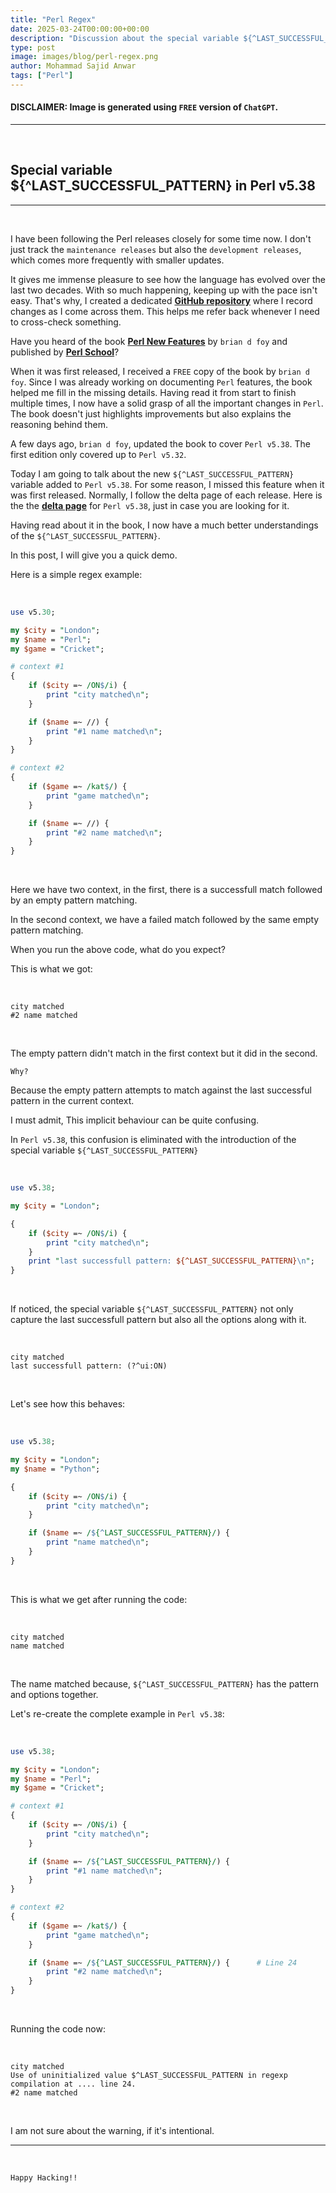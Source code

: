 ```yaml
---
title: "Perl Regex"
date: 2025-03-24T00:00:00+00:00
description: "Discussion about the special variable ${^LAST_SUCCESSFUL_PATTERN} in Perl v5.38."
type: post
image: images/blog/perl-regex.png
author: Mohammad Sajid Anwar
tags: ["Perl"]
---
```


#### **DISCLAIMER:** Image is generated using `FREE` version of `ChatGPT`.
***

<br>

## Special variable ${^LAST_SUCCESSFUL_PATTERN} in Perl v5.38
***

<br>

I have been following the Perl releases closely for some time now. I don't just track the `maintenance releases` but also the `development releases`, which comes more frequently with smaller updates.

It gives me immense pleasure to see how the language has evolved over the last two decades. With so much happening, keeping up with the pace isn't easy. That's why, I created a dedicated [**GitHub repository**](https://github.com/manwar/perl-cool-snippets) where I record changes as I come across them. This helps me refer back whenever I need to cross-check something.

Have you heard of the book [**Perl New Features**](https://leanpub.com/perl_new_features) by `brian d foy` and published by [**Perl School**](https://perlschool.com)?

When it was first released, I received a `FREE` copy of the book by `brian d foy`. Since I was already working on documenting `Perl` features, the book helped me fill in the missing details. Having read it from start to finish multiple times, I now have a solid grasp of all the important changes in `Perl`. The book doesn't just highlights improvements but also explains the reasoning behind them.

A few days ago, `brian d foy`, updated the book to cover `Perl v5.38`. The first edition only covered up to `Perl v5.32`.

Today I am going to talk about the new `${^LAST_SUCCESSFUL_PATTERN}` variable added to `Perl v5.38`. For some reason, I missed this feature when it was first released. Normally, I follow the delta page of each release. Here is the the [**delta page**](https://perldoc.perl.org/perl5380delta) for `Perl v5.38`, just in case you are looking for it.

Having read about it in the book, I now have a much better understandings of the `${^LAST_SUCCESSFUL_PATTERN}`.

In this post, I will give you a quick demo.

Here is a simple regex example:

<br>

```perl
use v5.30;

my $city = "London";
my $name = "Perl";
my $game = "Cricket";

# context #1
{
    if ($city =~ /ON$/i) {
        print "city matched\n";
    }

    if ($name =~ //) {
        print "#1 name matched\n";
    }
}

# context #2
{
    if ($game =~ /kat$/) {
        print "game matched\n";
    }

    if ($name =~ //) {
        print "#2 name matched\n";
    }
}
```

<br>

Here we have two context, in the first, there is a successfull match followed by an empty pattern matching.

In the second context, we have a failed match followed by the same empty pattern matching.

When you run the above code, what do you expect?

This is what we got:

<br>

    city matched
    #2 name matched

<br>

The empty pattern didn't match in the first context but it did in the second.

`Why?`

Because the empty pattern attempts to match against the last successful pattern in the current context.

I must admit, This implicit behaviour can be quite confusing.

In `Perl v5.38`, this confusion is eliminated with the introduction of the special variable `${^LAST_SUCCESSFUL_PATTERN}`

<br>

```perl
use v5.38;

my $city = "London";

{
    if ($city =~ /ON$/i) {
        print "city matched\n";
    }
    print "last successfull pattern: ${^LAST_SUCCESSFUL_PATTERN}\n";
}
```

<br>

If noticed, the special variable `${^LAST_SUCCESSFUL_PATTERN}` not only capture the last successfull pattern but also all the options along with it.

<br>

    city matched
    last successfull pattern: (?^ui:ON)

<br>

Let's see how this behaves:

<br>

```perl
use v5.38;

my $city = "London";
my $name = "Python";

{
    if ($city =~ /ON$/i) {
        print "city matched\n";
    }

    if ($name =~ /${^LAST_SUCCESSFUL_PATTERN}/) {
        print "name matched\n";
    }
}
```

<br>

This is what we get after running the code:

<br>

    city matched
    name matched

<br>

The name matched because, `${^LAST_SUCCESSFUL_PATTERN}` has the pattern and options together.

Let's re-create the complete example in `Perl v5.38`:

<br>

```perl
use v5.38;

my $city = "London";
my $name = "Perl";
my $game = "Cricket";

# context #1
{
    if ($city =~ /ON$/i) {
        print "city matched\n";
    }

    if ($name =~ /${^LAST_SUCCESSFUL_PATTERN}/) {
        print "#1 name matched\n";
    }
}

# context #2
{
    if ($game =~ /kat$/) {
        print "game matched\n";
    }

    if ($name =~ /${^LAST_SUCCESSFUL_PATTERN}/) {      # Line 24
        print "#2 name matched\n";
    }
}
```

<br>

Running the code now:

<br>

    city matched
    Use of uninitialized value $^LAST_SUCCESSFUL_PATTERN in regexp compilation at .... line 24.
    #2 name matched

<br>

I am not sure about the warning, if it's intentional.

***

<br>

`Happy Hacking!!`
